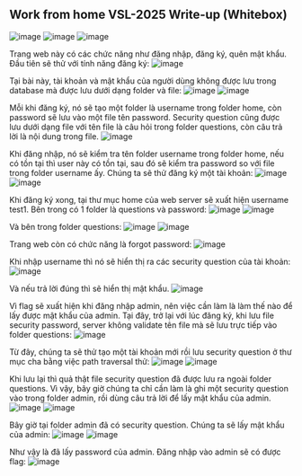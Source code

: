 ## Work from home VSL-2025 Write-up (Whitebox)

![image](https://github.com/user-attachments/assets/b23636c4-c4e6-402f-a7bd-5fcaa5ef94d6)
![image](https://github.com/user-attachments/assets/8d12c943-a0d1-4fb8-a46c-2e056cfb3d73)
![image](https://github.com/user-attachments/assets/ff07d630-6b50-4916-b1ff-3468448ac83a)

Trang web này có các chức năng như đăng nhập, đăng ký, quên mật khẩu.
Đầu tiên sẽ thử với tính năng đăng ký:
![image](https://github.com/user-attachments/assets/93fa3d82-f633-4653-8ff2-b6f6d21194cd)

Tại bài này, tài khoản và mật khẩu của người dùng không được lưu trong database mà được lưu dưới dạng folder và file:
![image](https://github.com/user-attachments/assets/45462211-08fe-40d9-98fd-3d3b5d4601a2)
![image](https://github.com/user-attachments/assets/6c3e90c0-9866-431e-b09e-4965421fd68a)
 
Mỗi khi đăng ký, nó sẽ tạo một folder là username trong folder home, còn password sẽ lưu vào một file tên password. Security question cũng được lưu dưới dạng file với tên file là câu hỏi trong folder questions, còn câu trả lời là nội dung trong file.
![image](https://github.com/user-attachments/assets/9a90f75d-7394-4831-ae40-543d9d2e605f)


Khi đăng nhập, nó sẽ kiểm tra tên folder username trong folder home, nếu có tồn tại thì user này có tồn tại, sau đó sẽ kiểm tra password so với file trong folder username ấy.
Chúng ta sẽ thử đăng ký một tài khoản:
![image](https://github.com/user-attachments/assets/1eea96cc-0e83-49d8-bca0-f71b89b14089)
![image](https://github.com/user-attachments/assets/0e902f2b-6b7d-4306-b4b7-54968aa7d5aa)

 
Khi đăng ký xong, tại thư mục home của web server sẽ xuất hiện username test1.
Bên trong có 1 folder là questions và password:
![image](https://github.com/user-attachments/assets/092db596-a6d0-44a3-b1e8-e3c398671295)
![image](https://github.com/user-attachments/assets/2c475874-192c-49ca-8f6a-679f3846de20)

 
Và bên trong folder questions:
![image](https://github.com/user-attachments/assets/06c240ed-2ebf-4ce6-a3b8-12d4e487b5db)
![image](https://github.com/user-attachments/assets/5ca77103-200f-4229-bdde-7e0de387b378)

Trang web còn có chức năng là forgot password:
![image](https://github.com/user-attachments/assets/12da6811-99ca-4d40-a28b-a90c0808bc1d)

Khi nhập username thì nó sẽ hiển thị ra các security question của tài khoản:
![image](https://github.com/user-attachments/assets/3401c194-3f52-4fe5-a959-9cf162daad6e)

Và nếu trả lời đúng thì sẽ hiển thị mật khẩu.
![image](https://github.com/user-attachments/assets/65b06bef-2845-4366-85cf-1d9bce89c106)

Vì flag sẽ xuất hiện khi đăng nhập admin, nên việc cần làm là làm thế nào để lấy được mật khẩu của admin.
Tại đây, trở lại với lúc đăng ký, khi lưu file security password, server không validate tên file mà sẽ lưu trực tiếp vào folder questions:
![image](https://github.com/user-attachments/assets/7e4d76af-b3fe-45ef-9e05-aa53bb031237)

Từ đây, chúng ta sẽ thử tạo một tài khoản mới rồi lưu security question ở thư mục cha bằng việc path traversal thử:
![image](https://github.com/user-attachments/assets/feb4d322-fbac-489d-b416-d53a66c736c6)
![image](https://github.com/user-attachments/assets/e34d7f9d-8648-4ac4-9052-d118501486e6)

 
Khi lưu lại thì quả thật file security question đã được lưu ra ngoài folder questions. Vì vậy, bây giờ chúng ta chỉ cần làm là ghi một security question vào trong folder admin, rồi dùng câu trả lời để lấy mật khẩu của admin.
![image](https://github.com/user-attachments/assets/0355c89e-3d8a-4c17-ab52-548c82025e1b)
![image](https://github.com/user-attachments/assets/9ff6d831-80f5-4868-8687-669e2aa66428)

 
Bây giờ tại folder admin đã có security question.
Chúng ta sẽ lấy mật khẩu của admin:
![image](https://github.com/user-attachments/assets/8003707b-07b8-4946-8183-feb86cfee9bc)
![image](https://github.com/user-attachments/assets/bf85981c-32e6-45b1-9f23-706871451f02)

 
Như vậy là đã lấy password của admin.
Đăng nhập vào admin sẽ có được flag:
![image](https://github.com/user-attachments/assets/01cffe78-b601-438f-ab1c-79ae2c499330)

